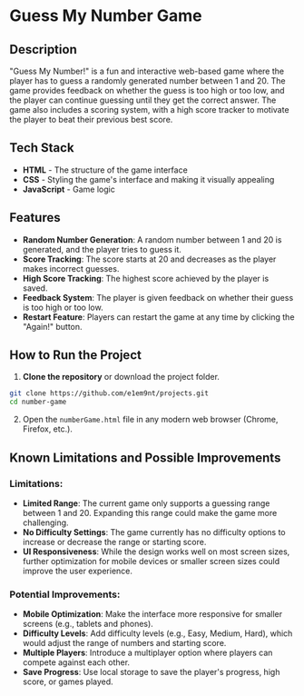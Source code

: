 # Guess My Number Game

## Description
"Guess My Number!" is a fun and interactive web-based game where the player has to guess a randomly generated number between 1 and 20. The game provides feedback on whether the guess is too high or too low, and the player can continue guessing until they get the correct answer. The game also includes a scoring system, with a high score tracker to motivate the player to beat their previous best score.

## Tech Stack
- **HTML** - The structure of the game interface
- **CSS** - Styling the game's interface and making it visually appealing
- **JavaScript** - Game logic  

## Features
- **Random Number Generation**: A random number between 1 and 20 is generated, and the player tries to guess it.
- **Score Tracking**: The score starts at 20 and decreases as the player makes incorrect guesses.
- **High Score Tracking**: The highest score achieved by the player is saved.
- **Feedback System**: The player is given feedback on whether their guess is too high or too low.
- **Restart Feature**: Players can restart the game at any time by clicking the "Again!" button.

## How to Run the Project
1. **Clone the repository** or download the project folder.
```bash
git clone https://github.com/e1em9nt/projects.git
cd number-game
```
2. Open the `numberGame.html` file in any modern web browser (Chrome, Firefox, etc.).

## Known Limitations and Possible Improvements
### Limitations:
- **Limited Range**: The current game only supports a guessing range between 1 and 20. Expanding this range could make the game more challenging.
- **No Difficulty Settings**: The game currently has no difficulty options to increase or decrease the range or starting score.
- **UI Responsiveness**: While the design works well on most screen sizes, further optimization for mobile devices or smaller screen sizes could improve the user experience.

### Potential Improvements:
- **Mobile Optimization**: Make the interface more responsive for smaller screens (e.g., tablets and phones).
- **Difficulty Levels**: Add difficulty levels (e.g., Easy, Medium, Hard), which would adjust the range of numbers and starting score.
- **Multiple Players**: Introduce a multiplayer option where players can compete against each other.
- **Save Progress**: Use local storage to save the player's progress, high score, or games played.
